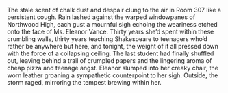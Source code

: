 The stale scent of chalk dust and despair clung to the air in Room 307 like a persistent cough.  Rain lashed against the warped windowpanes of Northwood High, each gust a mournful sigh echoing the weariness etched onto the face of Ms. Eleanor Vance.  Thirty years she’d spent within these crumbling walls, thirty years teaching Shakespeare to teenagers who’d rather be anywhere but here, and tonight, the weight of it all pressed down with the force of a collapsing ceiling.  The last student had finally shuffled out, leaving behind a trail of crumpled papers and the lingering aroma of cheap pizza and teenage angst.  Eleanor slumped into her creaky chair, the worn leather groaning a sympathetic counterpoint to her sigh.  Outside, the storm raged, mirroring the tempest brewing within her.
